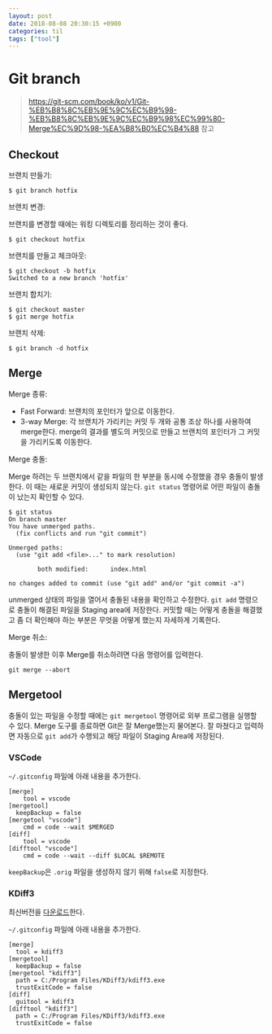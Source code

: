 ```yaml
---
layout: post
date: 2018-08-08 20:30:15 +0900
categories: til
tags: ["tool"]
---
```


# Git branch

> <https://git-scm.com/book/ko/v1/Git-%EB%B8%8C%EB%9E%9C%EC%B9%98-%EB%B8%8C%EB%9E%9C%EC%B9%98%EC%99%80-Merge%EC%9D%98-%EA%B8%B0%EC%B4%88> 참고

## Checkout

브랜치 만들기:

    $ git branch hotfix

브랜치 변경:

브랜치를 변경할 때에는 워킹 디렉토리를 정리하는 것이 좋다.

    $ git checkout hotfix

브랜치를 만들고 체크아웃:

    $ git checkout -b hotfix
    Switched to a new branch 'hotfix'

브랜치 합치기:

    $ git checkout master
    $ git merge hotfix

브랜치 삭제:

    $ git branch -d hotfix

## Merge

Merge 종류:

- Fast Forward: 브랜치의 포인터가 앞으로 이동한다.
- 3-way Merge: 각 브랜치가 가리키는 커밋 두 개와 공통 조상 하나를 사용하여 merge한다. merge의 결과를 별도의 커밋으로 만들고 브랜치의 포인터가 그 커밋을 가리키도록 이동한다.

Merge 충돌:

Merge 하려는 두 브랜치에서 같을 파일의 한 부분을 동시에 수정했을 경우 충돌이 발생한다. 이 때는 새로운 커밋이 생성되지 않는다. `git status` 명령어로 어떤 파일이 충돌이 났는지 확인할 수 있다.

    $ git status
    On branch master
    You have unmerged paths.
      (fix conflicts and run "git commit")

    Unmerged paths:
      (use "git add <file>..." to mark resolution)

            both modified:      index.html

    no changes added to commit (use "git add" and/or "git commit -a")

unmerged 상태의 파일을 열어서 충돌된 내용을 확인하고 수정한다. `git add` 명령으로 충돌이 해결된 파일을 Staging area에 저장한다. 커밋할 때는 어떻게 충돌을 해결했고 좀 더 확인해야 하는 부분은 무엇을 어떻게 했는지 자세하게 기록한다.

Merge 취소:

충돌이 발생한 이후 Merge를 취소하려면 다음 명령어를 입력한다.

    git merge --abort

## Mergetool

충돌이 있는 파일을 수정할 때에는 `git mergetool` 명령어로 외부 프로그램을 실행할 수 있다. Merge 도구를 종료하면 Git은 잘 Merge했는지 물어본다. 잘 마쳤다고 입력하면 자동으로 `git add`가 수행되고 해당 파일이 Staging Area에 저장된다.

### VSCode

`~/.gitconfig` 파일에 아래 내용을 추가한다.

    [merge]
        tool = vscode
    [mergetool]
      keepBackup = false
    [mergetool "vscode"]
        cmd = code --wait $MERGED
    [diff]
        tool = vscode
    [difftool "vscode"]
        cmd = code --wait --diff $LOCAL $REMOTE

`keepBackup`은 `.orig` 파일을 생성하지 않기 위해 `false`로 지정한다.

### KDiff3

최신버전을 [다운로드](https://sourceforge.net/projects/kdiff3/files/latest/download)한다.

`~/.gitconfig` 파일에 아래 내용을 추가한다.

    [merge]
      tool = kdiff3
    [mergetool]
      keepBackup = false
    [mergetool "kdiff3"]
      path = C:/Program Files/KDiff3/kdiff3.exe
      trustExitCode = false
    [diff]
      guitool = kdiff3
    [difftool "kdiff3"]
      path = C:/Program Files/KDiff3/kdiff3.exe
      trustExitCode = false

